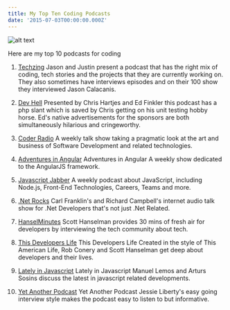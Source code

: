 ```yaml
---
title: My Top Ten Coding Podcasts
date: '2015-07-03T00:00:00.000Z'
---
```


![alt text ](https://i.imgur.com/BIvWLez.png, "My Top 10 Podcasts for Coders")


Here are my top 10 podcasts for coding

1. [Techzing](http://techzinglive.com/) Jason and Justin present a podcast that has the right mix of coding, tech stories and the projects that they are currently working on. They also sometimes have interviews episodes and on their 100 show they interviewed Jason Calacanis.

2. [Dev Hell](http://devhell.info/) Presented by Chris Hartjes and Ed Finkler this podcast has a php slant which is saved by Chris getting on his unit testing hobby horse. Ed's native advertisements for the sponsors are both simultaneously hilarious and cringeworthy.

3. [Coder Radio](http://www.jupiterbroadcasting.com/show/coderradio/) A weekly talk show taking a pragmatic look at the art and business of Software Development and related technologies.

4. [Adventures in Angular](http://devchat.tv/adventures-in-angular/) Adventures in Angular</a> A weekly show dedicated to the AngularJS framework.

5. [Javascript Jabber](http://devchat.tv/js-jabber/) A weekly podcast about JavaScript, including Node.js, Front-End Technologies, Careers, Teams and more.

6. [.Net Rocks](http://dotnetrocks.com/) Carl Franklin's and Richard Campbell's internet audio talk show for .Net Developers that's not just .Net Related.	

7. [HanselMinutes](http://hanselminutes.com/) Scott Hanselman provides 30 mins of fresh air for developers by interviewing the tech community about tech.

8. [This Developers Life](http://thisdeveloperslife.com/) This Developers Life</a> Created in the style of This American Life, Rob Conery and Scott Hanselman get deep about developers and their lives.

9. [Lately in Javascript](http://www.jsclasses.org/blog/category/podcast/) Lately in Javascript</a> Manuel Lemos and Arturs Sosins discuss the latest in javascript related developments.


10. [Yet Another Podcast](http://jesseliberty.com/podcast/) Yet Another Podcast</a> Jessie Liberty's easy going interview style makes the podcast easy to listen to but informative.
